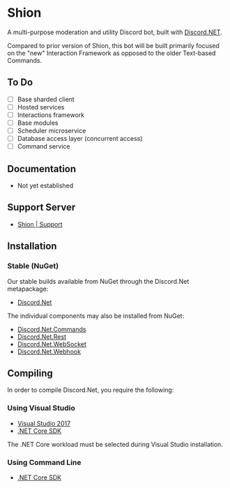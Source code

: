 # Shion
A multi-purpose moderation and utility Discord bot, built with [Discord.NET](https://github.com/discord-net/Discord.Net).

Compared to prior version of Shion, this bot will be built primarily focused on the "new" Interaction Framework as opposed to the older Text-based Commands.

## To Do
- [ ] Base sharded client
- [ ] Hosted services
- [ ] Interactions framework
- [ ] Base modules
- [ ] Scheduler microservice
- [ ] Database access layer (concurrent access)
- [ ] Command service

## Documentation
* Not yet established

## Support Server
* [Shion | Support](https://discord.gg/BAd6kGXEy3)

## Installation

### Stable (NuGet)

Our stable builds available from NuGet through the Discord.Net metapackage:

- [Discord.Net](https://www.nuget.org/packages/Discord.Net/)

The individual components may also be installed from NuGet:

- [Discord.Net.Commands](https://www.nuget.org/packages/Discord.Net.Commands/)
- [Discord.Net.Rest](https://www.nuget.org/packages/Discord.Net.Rest/)
- [Discord.Net.WebSocket](https://www.nuget.org/packages/Discord.Net.WebSocket/)
- [Discord.Net.Webhook](https://www.nuget.org/packages/Discord.Net.Webhook/)

## Compiling

In order to compile Discord.Net, you require the following:

### Using Visual Studio

- [Visual Studio 2017](https://www.microsoft.com/net/core#windowsvs2017)
- [.NET Core SDK](https://www.microsoft.com/net/download/core)

The .NET Core workload must be selected during Visual Studio installation.

### Using Command Line

- [.NET Core SDK](https://www.microsoft.com/net/download/core)
